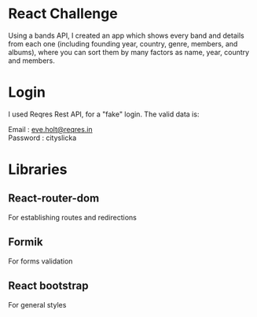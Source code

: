 # React Challenge

Using a bands API, I created an app which shows every band and details from each one (including founding year, country, genre, members, and albums), where you can sort them by many factors as name, year, country and members. 

# Login 

I used Reqres Rest API, for a "fake" login. The valid data is:

Email : eve.holt@reqres.in  
Password : cityslicka

# Libraries

## React-router-dom

For establishing routes and redirections

## Formik

For forms validation 

## React bootstrap

For general styles

